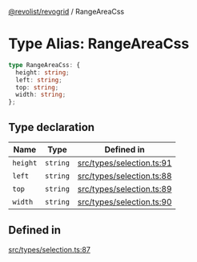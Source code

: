 [@revolist/revogrid](README.md) / RangeAreaCss

# Type Alias: RangeAreaCss

```ts
type RangeAreaCss: {
  height: string;
  left: string;
  top: string;
  width: string;
};
```

## Type declaration

| Name | Type | Defined in |
| ------ | ------ | ------ |
| `height` | `string` | [src/types/selection.ts:91](https://github.com/revolist/revogrid/blob/339b58d64f0e4822db63d040318421d77ef85671/src/types/selection.ts#L91) |
| `left` | `string` | [src/types/selection.ts:88](https://github.com/revolist/revogrid/blob/339b58d64f0e4822db63d040318421d77ef85671/src/types/selection.ts#L88) |
| `top` | `string` | [src/types/selection.ts:89](https://github.com/revolist/revogrid/blob/339b58d64f0e4822db63d040318421d77ef85671/src/types/selection.ts#L89) |
| `width` | `string` | [src/types/selection.ts:90](https://github.com/revolist/revogrid/blob/339b58d64f0e4822db63d040318421d77ef85671/src/types/selection.ts#L90) |

## Defined in

[src/types/selection.ts:87](https://github.com/revolist/revogrid/blob/339b58d64f0e4822db63d040318421d77ef85671/src/types/selection.ts#L87)
